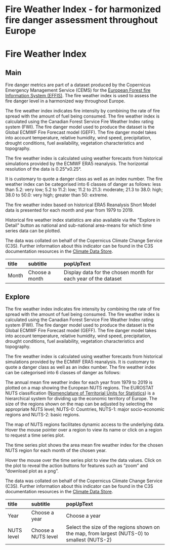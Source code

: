 
Fire Weather Index - for harmonized fire danger assessment throughout Europe
============================================================================

# Fire Weather Index

## Main


Fire danger metrics are part of a dataset produced by the Copernicus Emergency Management Service (CEMS) for the [European Forest fire Information System (EFFIS)](https://effis.jrc.ec.europa.eu/about-effis/technical-background/fire-danger-forecast/). The fire weather index is used to assess the fire danger level in a harmonized way throughout Europe.

The fire weather index indicates fire intensity by combining the rate of fire spread with the amount of fuel being consumed. The fire weather index is calculated using the Canadian Forest Service Fire Weather Index rating system (FWI). The fire danger model used to produce the dataset is the Global ECMWF Fire Forecast model (GEFF).  The fire danger model takes into account temperature, relative humidity, wind speed, precipitation, drought conditions, fuel availability, vegetation characteristics and topography.

The fire weather index is calculated using weather forecasts from historical simulations provided by the ECMWF ERA5 reanalysis.  The horizontal resolution of the data is 0.25°x0.25°. 

It is customary to quote a danger class as well as an index number. The fire weather index can be categorised into 6 classes of danger as follows:
less than 5.2: very low; 5.2 to 11.2: low; 11.2 to 21.3: moderate; 21.3 to 38.0: high; 38.0 to 50.0: very high; greater than 50: extreme.

The fire weather index based on historical ERA5 Reanalysis Short Model data is presented for each month and year from 1979 to 2019.

Historical fire weather index statistics are also available via the "Explore in Detail" button as national and sub-national area-means for which time series data can be plotted.

The data was collated on behalf of the Copernicus Climate Change Service (C3S).  Further information about this indicator can be found in the C3S documentation resources in the [Climate Data Store](https://cds.climate.copernicus.eu/cdsapp#!/dataset/cems-fire-historical?tab=overview).  

|title|subtitle|popUpText|
| :--- | :--- | :--- |
|Month|Choose a month|Display data for the chosen month for each year of the dataset|

## Explore


The fire weather index indicates fire intensity by combining the rate of fire spread with the amount of fuel being consumed.  The fire weather index is calculated using the Canadian Forest Service Fire Weather Index rating system (FWI). The fire danger model used to produce the dataset is the Global ECMWF Fire Forecast model (GEFF).  The fire danger model takes into account temperature, relative humidity, wind speed, precipitation, drought conditions, fuel availability, vegetation characteristics and topography.

The fire weather index is calculated using weather forecasts from historical simulations provided by the ECMWF ERA5 reanalysis.  It is customary to quote a danger class as well as an index number. The fire weather index can be categorised into 6 classes of danger as follows:

The annual mean fire weather index for each year from 1979 to 2019 is plotted on a map showing the European NUTS regions.  The EUROSTAT NUTS classification ([Nomenclature of Territorial Units for Statistics](https://ec.europa.eu/eurostat/web/nuts/background)) is a hierarchical system for dividing up the economic territory of Europe. The size of the regions shown on the map can be adjusted by selecting the appropriate NUTS level; NUTS-0: Countries, NUTS-1: major socio-economic regions and NUTS-2: basic regions.

The map of NUTS regions facilitates dynamic access to the underlying data. Hover the mouse pointer over a region to view its name or click on a region to request a time series plot.

The time series plot shows the area mean fire weather index for the chosen NUTS region for each month of the chosen year. 

Hover the mouse over the time series plot to view the data values.  Click on the plot to reveal the action buttons for features such as “zoom” and “download plot as a png”.

The data was collated on behalf of the Copernicus Climate Change Service (C3S).  Further information about this indicator can be found in the C3S documentation resources in the [Climate Data Store](https://cds.climate.copernicus.eu/cdsapp#!/dataset/cems-fire-historical?tab=overview).  

|title|subtitle |popUpText|
| :--- | :--- | :--- |
|Year|Choose a year|Choose a year|
|NUTS level|Choose a NUTS level|Select the size of the regions shown on the map, from largest (NUTS-0) to smallest (NUTS-2)|
